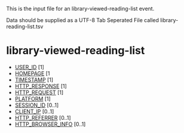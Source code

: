This is the input file for an library-viewed-reading-list event.

Data should be supplied as a UTF-8 Tab Seperated File called library-reading-list.tsv

# library-viewed-reading-list

* [USER_ID](#user_id) [1]
* [HOMEPAGE](#homepage) [1
* [TIMESTAMP](#timestamp) [1]
* [HTTP_RESPONSE](#item_type) [1]
* [HTTP_REQUEST](#item_name) [1]
* [PLATFORM](#oclc_number) [1]
* [SESSION_ID](#call_number) [0..1]
* [CLIENT_IP](#branch_name) [0..1]
* [HTTP_REFERRER](#PERMANENT_SHELVING_LOCATION) [0..1]
* [HTTP_BROWSER_INFO](#iTEMPORARY_SHELVING_LOCATION) [0..1]


